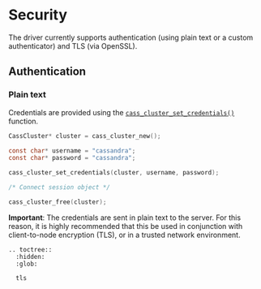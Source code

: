 # Security

The driver currently supports authentication (using plain text or a custom
authenticator) and TLS (via OpenSSL).

## Authentication

### Plain text

Credentials are provided using the [`cass_cluster_set_credentials()`] function.

```c
CassCluster* cluster = cass_cluster_new();

const char* username = "cassandra";
const char* password = "cassandra";

cass_cluster_set_credentials(cluster, username, password);

/* Connect session object */

cass_cluster_free(cluster);
```

**Important**: The credentials are sent in plain text to the server. For this
reason, it is highly recommended that this be used in conjunction with
client-to-node encryption (TLS), or in a trusted network environment.

[`cass_cluster_set_credentials()`]: http://datastax.github.io/cpp-driver/api/struct.CassCluster#function-cass_cluster_set_credentials_n

```{eval-rst}
.. toctree::
  :hidden:
  :glob:

  tls
```
